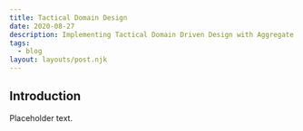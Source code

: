 ```yaml
---
title: Tactical Domain Design
date: 2020-08-27
description: Implementing Tactical Domain Driven Design with Aggregate Canvas, Feature Mapping
tags:
  - blog
layout: layouts/post.njk
---
```


## Introduction

Placeholder text.
